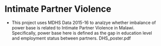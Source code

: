 # Intimate Partner Violence
- This project uses MDHS Data 2015-16 to analzye whether imbalance of power base is related to Intimate Partner Violence in Malawi. Specifically, power base here is defined as the gap in education level and employment status between partners.
DHS_poster.pdf
